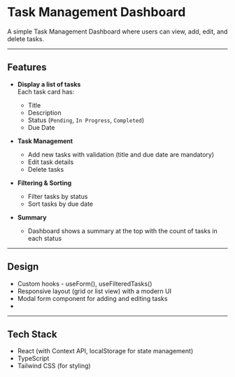 # Task Management Dashboard

A simple Task Management Dashboard where users can view, add, edit, and delete tasks.

---

## Features

- **Display a list of tasks**  
  Each task card has:
  - Title
  - Description
  - Status (`Pending`, `In Progress`, `Completed`)
  - Due Date

- **Task Management**
  - Add new tasks with validation (title and due date are mandatory)
  - Edit task details
  - Delete tasks

- **Filtering & Sorting**
  - Filter tasks by status
  - Sort tasks by due date

- **Summary**
  - Dashboard shows a summary at the top with the count of tasks in each status

---

## Design

- Custom hooks - useForm(), useFilteredTasks()
- Responsive layout (grid or list view) with a modern UI
- Modal form component for adding and editing tasks
-  

---

## Tech Stack

- React (with Context API, localStorage for state management)
- TypeScript
- Tailwind CSS (for styling)